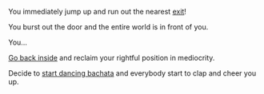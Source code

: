 You immediately jump up and run out the nearest [exit](../new-exit/new-exit.md)!

You burst out the door and the entire world is in front of you.

You...

[Go back inside](../marshmallow.md) and reclaim your rightful position in mediocrity.

Decide to [start dancing bachata](../start-dancing/startDancing.md) and everybody start to clap and cheer you up.
